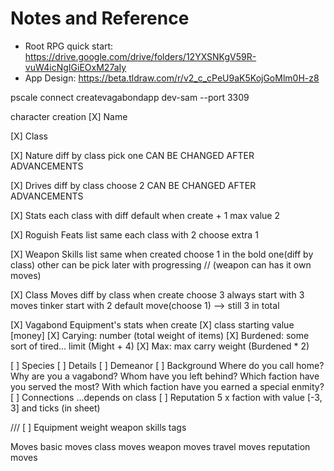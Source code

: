# Notes and Reference

- Root RPG quick start: https://drive.google.com/drive/folders/12YXSNKgV59R-vuW4icNgIGiEOxM27aIy
- App Design: https://beta.tldraw.com/r/v2_c_cPeU9aK5KojGoMlm0H-z8

pscale connect createvagabondapp dev-sam --port 3309

character creation
  [X] Name

  [X] Class

  [X] Nature
    diff by class
    pick one
    CAN BE CHANGED AFTER ADVANCEMENTS

  [X] Drives
    diff by class
    choose 2
    CAN BE CHANGED AFTER ADVANCEMENTS

  [X] Stats
    each class with diff default
    when create + 1
    max value 2

  [X] Roguish Feats
    list same
    each class with 2
    choose extra 1

  [X] Weapon Skills
    list same
    when created
      choose 1 in the bold one(diff by class)
      other can be pick later with progressing
    // (weapon can has it own moves)

  [X] Class Moves
    diff by class
    when create choose 3
    always start with 3 moves
    tinker start with 2 default move(choose 1) --> still 3 in total

  [X] Vagabond Equipment's stats
    when create
      [X] class starting value [money]
      [X] Carying: number (total weight of items)
      [X] Burdened: some sort of tired... limit (Might + 4)
      [X] Max: max carry weight (Burdened * 2)

  [ ] Species
  [ ] Details
  [ ] Demeanor
  [ ] Background
    Where do you call home?
    Why are you a vagabond?
    Whom have you left behind?
    Which faction have you served the most?
    With which faction have you earned a special enmity?
  [ ] Connections
    ...depends on class
  [ ] Reputation
    5 x faction with value [-3, 3] and ticks (in sheet)  

///
[ ] Equipment
  weight
  weapon skills
  tags

Moves
  basic moves
  class moves
  weapon moves
  travel moves
  reputation moves
